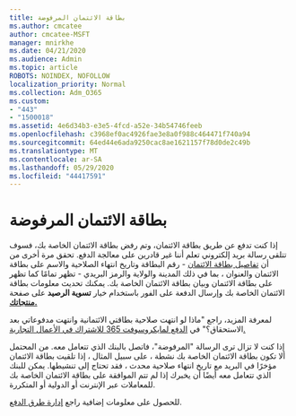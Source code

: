 ```yaml
---
title: بطاقة الائتمان المرفوضة
ms.author: cmcatee
author: cmcatee-MSFT
manager: mnirkhe
ms.date: 04/21/2020
ms.audience: Admin
ms.topic: article
ROBOTS: NOINDEX, NOFOLLOW
localization_priority: Normal
ms.collection: Adm_O365
ms.custom:
- "443"
- "1500018"
ms.assetid: 4e6d34b3-e3e5-4fcd-a52e-34b54746feeb
ms.openlocfilehash: c3968ef0ac4926fae3e8a0f988c464471f740a94
ms.sourcegitcommit: 64ed44e6ada9250cac8ae1621157f78d0de2c49b
ms.translationtype: MT
ms.contentlocale: ar-SA
ms.lasthandoff: 05/29/2020
ms.locfileid: "44417591"
---
```

# <a name="declined-credit-card"></a>بطاقة الائتمان المرفوضة

إذا كنت تدفع عن طريق بطاقة الائتمان، وتم رفض بطاقة الائتمان الخاصة بك، فسوف تتلقى رسالة بريد إلكتروني تعلم أننا غير قادرين على معالجة الدفع. تحقق مرة أخرى من أن [تفاصيل بطاقة الائتمان](https://go.microsoft.com/fwlink/p/?linkid=842054) - رقم البطاقة وتاريخ انتهاء الصلاحية والاسم على بطاقة الائتمان والعنوان ، بما في ذلك المدينة والولاية والرمز البريدي - تظهر تمامًا كما تظهر على بطاقة الائتمان وبيان بطاقة الائتمان الخاصة بك. يمكنك تحديث معلومات بطاقة الائتمان الخاصة بك وإرسال الدفعة على الفور باستخدام خيار **تسوية الرصيد** على صفحة **[منتجاتك.](https://go.microsoft.com/fwlink/p/?linkid=842054)** 

لمعرفة المزيد، راجع "ماذا لو انتهت صلاحية بطاقتي الائتمانية وانتهت مدفوعاتي بعد الاستحقاق؟" في [الدفع لمايكروسوفت 365 للاشتراك في الأعمال التجارية.](https://docs.microsoft.com/office365/admin/subscriptions-and-billing/pay-for-your-subscription#what-if-my-credit-card-was-declined-and-my-payment-is-past-due)
  
إذا كنت لا تزال ترى الرسالة "المرفوضة"، فاتصل بالبنك الذي تتعامل معه. من المحتمل ألا تكون بطاقة الائتمان الخاصة بك نشطة ، على سبيل المثال ، إذا تلقيت بطاقة الائتمان مؤخرًا في البريد مع تاريخ انتهاء صلاحية محدث ، فقد تحتاج إلى تنشيطها. يمكن للبنك الذي تتعامل معه أيضًا أن يخبرك إذا لم تتم الموافقة على بطاقة الائتمان الخاصة بك للمعاملات عبر الإنترنت أو الدولية أو المتكررة.
  
للحصول على معلومات إضافية راجع [إدارة طرق الدفع](https://docs.microsoft.com/microsoft-365/commerce/billing-and-payments/manage-payment-methods).